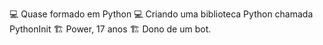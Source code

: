 💻 Quase formado em Python
💻 Criando uma biblioteca Python chamada PythonInit
🏗️ Power, 17 anos
🏗️ Dono de um bot.
